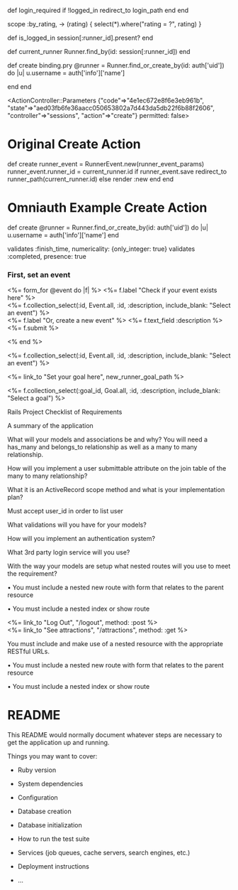 
def login_required
  if !logged_in
    redirect_to login_path
  end
end


  scope :by_rating, -> (rating) { select(*).where("rating = ?", rating) }

def is_logged_in
  session[:runner_id].present?
end

def current_runner
  Runner.find_by(id: session[:runner_id])
end






def create
  binding.pry
  @runner = Runner.find_or_create_by(id: auth['uid']) do |u|
  u.username = auth['info']['name']

  end
end



<ActionController::Parameters
{"code"=>"4e1ec672e8f6e3eb961b",
  "state"=>"aed03fb6fe36aacc050653802a7d443da5db22f6b88f2606",
  "controller"=>"sessions",
  "action"=>"create"}
  permitted: false>



# Original Create Action

def create
  runner_event = RunnerEvent.new(runner_event_params)
  runner_event.runner_id = current_runner.id
  if runner_event.save
    redirect_to runner_path(current_runner.id)
  else
    render :new
  end
end

# Omniauth Example Create Action

def create
  @runner = Runner.find_or_create_by(id: auth['uid']) do |u|
  u.username = auth['info']['name']
end


validates :finish_time, numericality: {only_integer: true}
validates :completed, presence: true


<h3>First, set an event</h3>

<%= form_for @event do |f| %>
  <%= f.label "Check if your event exists here" %>
  <br />
  <%= f.collection_select(:id, Event.all, :id, :description, include_blank: "Select an event") %>
  <br />
  <%= f.label "Or, create a new event" %>
  <%= f.text_field :description %>
  <br />
  <%= f.submit %>

<% end %>




<%= f.collection_select(:id, Event.all, :id, :description, include_blank: "Select an event") %>
<br />



<%= link_to "Set your goal here", new_runner_goal_path %>

  <%= f.collection_select(:goal_id, Goal.all, :id, :description, include_blank: "Select a goal") %>









Rails Project Checklist of Requirements

A summary of the application

<!-- Run_Tracker will let runners keep track of their runs and running goals.  Users can document their runs,
assign them to their goals, and mark them off as completed. -->

What will your models and associations be and why? You will need a has_many and belongs_to relationship as well as a many to many relationship.

<!-- There are models for Runners, Runs, and Goals.  A Runner has many runs and a run belongs to a runner.  A runner has many goals, through runs.  A goal has many runners, through runs. -->

How will you implement a user submittable attribute on the join table of the many to many relationship?

<!-- Users will be able to submit the details of their run (distance, rating, etc.) through the New Run form. -->

What it is an ActiveRecord scope method and what is your implementation plan?

<!-- A scope method represents a database query that can be used as a method.
A couple ideas for scope methods in my app are:
Run.long_distance finds runs over a particular distance
Goal.accomplished finds all of the completed goals --> Must accept user_id in order to list user

What validations will you have for your models?

<!-- Runners will have validations for presence of name, uniqueness of username, and password.
Runs will have validations that all fields were entered with appropriate datatypes.
Goals will have validations that all fields have been entered with appropriate datatypes. -->

How will you implement an authentication system?

<!-- Password authentication will be handled with has_secure_password.  Helper methods will ensure
that protected resources are only shown to the correct users. -->

What 3rd party login service will you use?

<!-- I plan to use Github. -->

With the way your models are setup what nested routes will you use to meet the requirement?

• You must include a nested new route with form that relates to the parent resource

<!-- The "new run" form is nested within the Runners show page. Logging a run will automatically
assign the runner_id. -->

• You must include a nested index or show route

<!-- The Runners show page features an index view of all the runner's goals. -->

<%= link_to "Log Out", "/logout", method: :post %>
<br />
<%= link_to "See attractions", "/attractions", method: :get %>


You must include and make use of a nested resource with the appropriate RESTful URLs.

• You must include a nested new route with form that relates to the parent resource

• You must include a nested index or show route

# README

This README would normally document whatever steps are necessary to get the
application up and running.

Things you may want to cover:

* Ruby version

* System dependencies

* Configuration

* Database creation

* Database initialization

* How to run the test suite

* Services (job queues, cache servers, search engines, etc.)

* Deployment instructions

* ...
